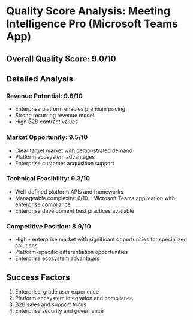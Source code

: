 # Quality Score Analysis: Meeting Intelligence Pro (Microsoft Teams App)

## Overall Quality Score: 9.0/10

## Detailed Analysis

### Revenue Potential: 9.8/10
- Enterprise platform enables premium pricing
- Strong recurring revenue model
- High B2B contract values

### Market Opportunity: 9.5/10
- Clear target market with demonstrated demand
- Platform ecosystem advantages
- Enterprise customer acquisition support

### Technical Feasibility: 9.3/10
- Well-defined platform APIs and frameworks
- Manageable complexity: 6/10 - Microsoft Teams application with enterprise compliance
- Enterprise development best practices available

### Competitive Position: 8.9/10
- High - enterprise market with significant opportunities for specialized solutions
- Platform-specific differentiation opportunities
- Enterprise ecosystem advantages

## Success Factors
1. Enterprise-grade user experience
2. Platform ecosystem integration and compliance
3. B2B sales and support focus
4. Enterprise security and governance
